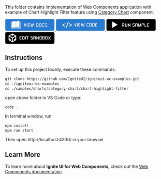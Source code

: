<!-- NOTE: do not change this file because it's auto re-generated from template: -->
<!-- https://github.com/IgniteUI/igniteui-wc-examples/tree/vnext/templates/browser/sample/ReadMe.md -->

This folder contains implementation of Web Components application with example of Chart Highlight Filter feature using [Category Chart](https://infragistics.com/webcomponentssite/components/general-getting-started.html) component.


<html lang="en" xmlns="http://www.w3.org/1999/xhtml">
    <body>
        <a target="_blank" href="https://infragistics.com/webcomponentssite/components/general-getting-started.html" rel="noopener noreferrer">
            <img height="40px" style="border-radius: 0rem" alt="View Docs" src="https://github.com/IgniteUI/igniteui-blazor-examples/raw/vnext/templates/sample/images/button-docs.png"/>
        </a>
        <a target="_blank" href="./src/index.ts" rel="noopener noreferrer">
            <img height="40px" style="border-radius: 0rem; max-width: 100%;" alt="View Code" src="https://github.com/IgniteUI/igniteui-blazor-examples/raw/vnext/templates/sample/images/button-code.png"/>
        </a>
        <a target="_blank" href="https://www.infragistics.com/webcomponents-demos/samples/charts/category-chart/chart-highlight-filter" rel="noopener noreferrer">
            <img height="40px" style="border-radius: 0rem; max-width: 100%;" alt="Run Sample" src="https://github.com/IgniteUI/igniteui-blazor-examples/raw/vnext/templates/sample/images/button-run.png"/>
        </a>
        <a target="_blank" href="https://codesandbox.io/s/github/IgniteUI/igniteui-wc-examples/tree/master/samples/charts/category-chart/chart-highlight-filter?fontsize=14&hidenavigation=1&theme=dark&view=preview&file=/src/{SampleFile}" rel="noopener noreferrer">
            <img height="40px" style="border-radius: 0rem; max-width: 100%;" alt="Run Sample" src="https://github.com/IgniteUI/igniteui-blazor-examples/raw/vnext/templates/sample/images/button-sandbox.png"/>
        </a>
    </body>
</html>

## Instructions

To set up this project locally, execute these commands:

```
git clone https://github.com/IgniteUI/igniteui-wc-examples.git
cd ./igniteui-wc-examples
cd ./samples/charts/category-chart/chart-highlight-filter
```

open above folder in VS Code or type:
```
code .
```

In terminal window, run:

```
npm install
npm run start
```

Then open http://localhost:4200/ in your browser


## Learn More

To learn more about **Ignite UI for Web Components**, check out the [Web Components documentation](https://infragistics.com/webcomponentssite/components/general-getting-started.html).
